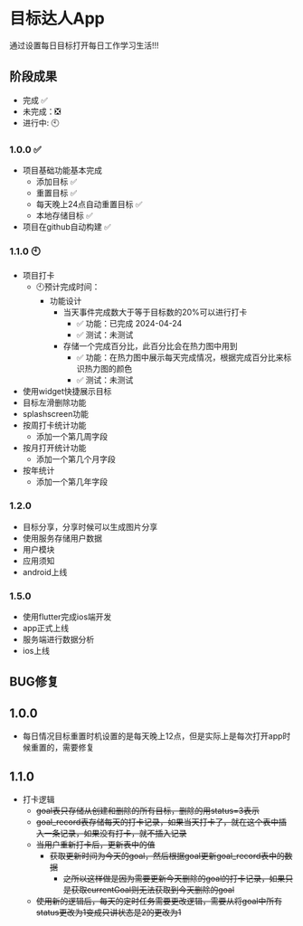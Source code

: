 # 目标达人App

通过设置每日目标打开每日工作学习生活!!!

## 阶段成果

- 完成 ✅
- 未完成：❎
- 进行中: 🕙

### 1.0.0 ✅

- 项目基础功能基本完成
    - 添加目标 ✅
    - 重置目标 ✅
    - 每天晚上24点自动重置目标 ✅
    - 本地存储目标 ✅
- 项目在github自动构建 ✅

### 1.1.0 🕙

- 项目打卡
    - 🕙预计完成时间：
        - 功能设计
            - 当天事件完成数大于等于目标数的20%可以进行打卡
                - ✅ 功能：已完成 2024-04-24
                - ✅ 测试：未测试
            - 存储一个完成百分比，此百分比会在热力图中用到
                - ✅ 功能：在热力图中展示每天完成情况，根据完成百分比来标识热力图的颜色
                - ✅ 测试：未测试
- 使用widget快捷展示目标
- 目标左滑删除功能
- splashscreen功能
- 按周打卡统计功能
    - 添加一个第几周字段
- 按月打开统计功能
    - 添加一个第几个月字段
- 按年统计
    - 添加一个第几年字段

### 1.2.0

- 目标分享，分享时候可以生成图片分享
- 使用服务存储用户数据
- 用户模块
- 应用须知
- android上线

### 1.5.0

- 使用flutter完成ios端开发
- app正式上线
- 服务端进行数据分析
- ios上线

## BUG修复

## 1.0.0

- 每日情况目标重置时机设置的是每天晚上12点，但是实际上是每次打开app时候重置的，需要修复

## 1.1.0

- 打卡逻辑
    - ~~goal表只存储从创建和删除的所有目标，删除的用status=3表示~~
    - ~~goal_record表存储每天的打卡记录，如果当天打卡了，就在这个表中插入一条记录，如果没有打卡，就不插入记录~~
    - ~~当用户重新打卡后，更新表中的值~~
        - ~~获取更新时间为今天的goal，然后根据goal更新goal_record表中的数据~~
            - ~~之所以这样做是因为需要更新今天删除的goal的打卡记录，如果只是获取currentGoal则无法获取到今天删除的goal~~
    - ~~使用新的逻辑后，每天的定时任务需要更改逻辑，需要从将goal中所有status更改为1变成只讲状态是2的更改为1~~